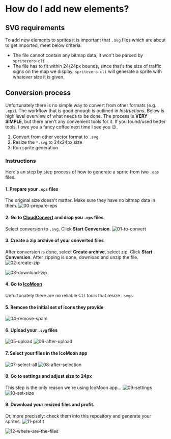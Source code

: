 # How do I add new elements?

## SVG requirements
To add new elements to sprites it is important that `.svg` files which are about to get imported, meet below criteria.

* The file cannot contain any bitmap data, it won't be parsed by `spritezero-cli`
* The file has to fit within 24/24px bounds, since that's the size of traffic signs on the map we display. `spritezero-cli` will generate a sprite with whatever size it is given.

## Conversion process
Unfortunately there is no simple way to convert from other formats (e.g. `.eps`). The workflow that is good enough is outlined in _Instructions_. Below is high level overview of what needs to be done. The process is **VERY SIMPLE**, but there aren't any convenient tools for it. If you found/used better tools, I owe you a fancy coffee next time I see you :wink:.

1. Convert from other vector format to `.svg`
2. Resize the `*.svg` to 24x24px size
3. Run sprite generation

### Instructions
Here's an step by step process of how to generate a sprite from two `.eps` files.

#### 1. Prepare your `.eps` files
The original size doesn't matter. Make sure they have no bitmap data in them.
![00-prepare-eps](https://cloud.githubusercontent.com/assets/1574656/17060961/88e60798-502c-11e6-9ed7-dafa6f09c4dc.png)

#### 2. Go to [CloudConvert](https://cloudconvert.com/) and drop you `.eps` files
Select conversion to `.svg`. Click **Start Conversion**.
![01-to-convert](https://cloud.githubusercontent.com/assets/1574656/17060960/88e524cc-502c-11e6-969f-449c2c3d0232.png)

#### 3. Create a zip archive of your converted files
After conversion is done, select **Create archive**, select zip. Click **Start Conversion**. After zipping is done, download and unzip the file.
![02-create-zip](https://cloud.githubusercontent.com/assets/1574656/17060962/88e797d4-502c-11e6-9181-02abc67a7b6c.png)

![03-download-zip](https://cloud.githubusercontent.com/assets/1574656/17060963/88f2ee40-502c-11e6-9603-e637b82db5e9.png)

#### 4. Go to [IcoMoon](https://icomoon.io/app)
Unfortunately there are no reliable CLI tools that resize `.svg`s.

#### 5. Remove the initial set of icons they provide
![04-remove-spam](https://cloud.githubusercontent.com/assets/1574656/17060964/88f30e98-502c-11e6-96aa-412b5fe221be.png)

#### 6. Upload your `.svg` files
![05-upload](https://cloud.githubusercontent.com/assets/1574656/17060965/88f530ba-502c-11e6-89ac-accb14825118.png)
![06-after-upload](https://cloud.githubusercontent.com/assets/1574656/17060966/88fed08e-502c-11e6-8ea9-d14c560f86f4.png)

#### 7. Select your files in the IcoMoon app
![07-select-all](https://cloud.githubusercontent.com/assets/1574656/17060967/8902fc68-502c-11e6-8438-b8a23117d089.png)
![08-after-selection](https://cloud.githubusercontent.com/assets/1574656/17060968/8909d56a-502c-11e6-89f3-781231fd7d07.png)

#### 8. Go to settings and adjust size to 24px
This step is the only reason we're using IcoMoon app...
![09-settings](https://cloud.githubusercontent.com/assets/1574656/17060969/890d5b5e-502c-11e6-95c5-bab694296e77.png)
![10-set-size](https://cloud.githubusercontent.com/assets/1574656/17060970/890d96f0-502c-11e6-8866-d1db6df03023.png)

#### 9. Download your resized files and profit.
Or, more precisely: check them into this repository and generate your sprites.
![11-profit](https://cloud.githubusercontent.com/assets/1574656/17060971/890ed6c8-502c-11e6-9ceb-160829c28fda.png)

![12-where-are-the-files](https://cloud.githubusercontent.com/assets/1574656/17061279/090ed28c-502e-11e6-8c6f-eb00df452adf.png)
